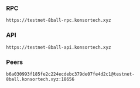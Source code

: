 ### RPC
```
https://testnet-8ball-rpc.konsortech.xyz
```

### API
```
https://testnet-8ball-api.konsortech.xyz
```

### Peers
```
b6a030993f185fe2c224ecdebc379de07fe4d2c1@testnet-8ball.konsortech.xyz:18656
```
